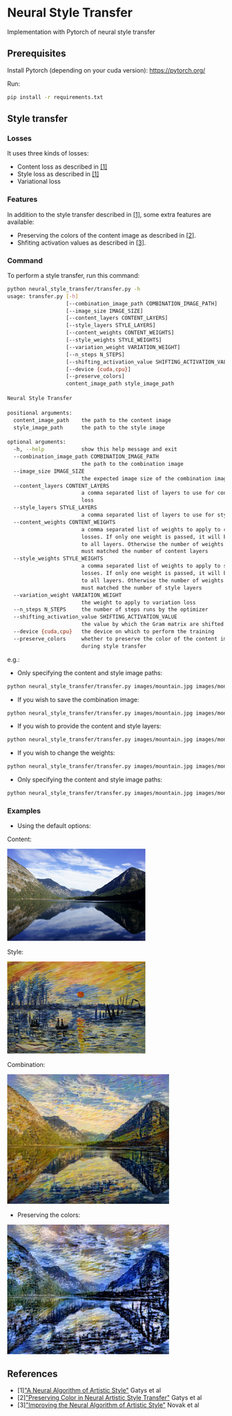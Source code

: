 # Neural Style Transfer
Implementation with Pytorch of neural style transfer

## Prerequisites
Install Pytorch (depending on your cuda version): https://pytorch.org/

Run:
```bash
pip install -r requirements.txt
```

## Style transfer
### Losses
It uses three kinds of losses:
* Content loss as described in [[1]](#references)
* Style loss as described in [[1]](#references)
* Variational loss

### Features
In addition to the style transfer described in [[1]](#references), some extra features are available:
* Preserving the colors of the content image as described in [[2]](#references).
* Shfiting activation values as described in [[3]](#references).

### Command
To perform a style transfer, run this command:
```bash
python neural_style_transfer/transfer.py -h
usage: transfer.py [-h] 
                   [--combination_image_path COMBINATION_IMAGE_PATH]
                   [--image_size IMAGE_SIZE] 
                   [--content_layers CONTENT_LAYERS]
                   [--style_layers STYLE_LAYERS]
                   [--content_weights CONTENT_WEIGHTS]
                   [--style_weights STYLE_WEIGHTS]
                   [--variation_weight VARIATION_WEIGHT] 
                   [--n_steps N_STEPS]
                   [--shifting_activation_value SHIFTING_ACTIVATION_VALUE]
                   [--device {cuda,cpu}]
                   [--preserve_colors]
                   content_image_path style_image_path

Neural Style Transfer

positional arguments:
  content_image_path    the path to the content image
  style_image_path      the path to the style image

optional arguments:
  -h, --help            show this help message and exit
  --combination_image_path COMBINATION_IMAGE_PATH
                        the path to the combination image
  --image_size IMAGE_SIZE
                        the expected image size of the combination image
  --content_layers CONTENT_LAYERS
                        a comma separated list of layers to use for content
                        loss
  --style_layers STYLE_LAYERS
                        a comma separated list of layers to use for style loss
  --content_weights CONTENT_WEIGHTS
                        a comma separated list of weights to apply to content
                        losses. If only one weight is passed, it will be apply
                        to all layers. Otherwise the number of weights passed
                        must matched the number of content layers
  --style_weights STYLE_WEIGHTS
                        a comma separated list of weights to apply to style
                        losses. If only one weight is passed, it will be apply
                        to all layers. Otherwise the number of weights passed
                        must matched the number of style layers
  --variation_weight VARIATION_WEIGHT
                        the weight to apply to variation loss
  --n_steps N_STEPS     the number of steps runs by the optimizer
  --shifting_activation_value SHIFTING_ACTIVATION_VALUE
                        the value by which the Gram matrix are shifted
  --device {cuda,cpu}   the device on which to perform the training
  --preserve_colors     whether to preserve the color of the content image
                        during style transfer

```

e.g.:
* Only specifying the content and style image paths:
```bash
python neural_style_transfer/transfer.py images/mountain.jpg images/monet.jpg
```

* If you wish to save the combination image:
```bash
python neural_style_transfer/transfer.py images/mountain.jpg images/monet.jpg  --combination_image combination_image.jpg
```

* If you wish to provide the content and style layers:
```bash
python neural_style_transfer/transfer.py images/mountain.jpg images/monet.jpg  --content_layers conv_4_2,conv_5_2 --style_layers conv_1_1,conv_2_1,conv_3_1,conv_4_1,conv_5_1
```

* If you wish to change the weights:
```bash
python neural_style_transfer/transfer.py images/mountain.jpg images/monet.jpg  --content_weights 1 --style_weights 64000,128000,256000,512000,512000
```

* Only specifying the content and style image paths:
```bash
python neural_style_transfer/transfer.py images/mountain.jpg images/monet.jpg  --preserve_colors
```

### Examples
* Using the default options:

Content: 

<img src="https://raw.githubusercontent.com/romaintha/neural_style_transfer/master/images/mountain.jpg" width="320" height="213">

Style:
 
 <img src="https://raw.githubusercontent.com/romaintha/neural_style_transfer/master/images/monet.jpg" width="320" height="213">

Combination:
 
 <img src="https://raw.githubusercontent.com/romaintha/neural_style_transfer/master/images/combination_image.jpg" width="375" height="300">


* Preserving the colors:

<img src="https://raw.githubusercontent.com/romaintha/neural_style_transfer/master/images/combination_image_colors_preserved.jpg" width="375" height="300">


## References
*  [1]["A Neural Algorithm of Artistic Style"](https://arxiv.org/abs/1508.06576) Gatys et al
*  [2]["Preserving Color in Neural Artistic Style Transfer"](https://arxiv.org/abs/1606.05897) Gatys et al
*  [3]["Improving the Neural Algorithm of Artistic Style"](https://arxiv.org/abs/1605.04603) Novak et al

